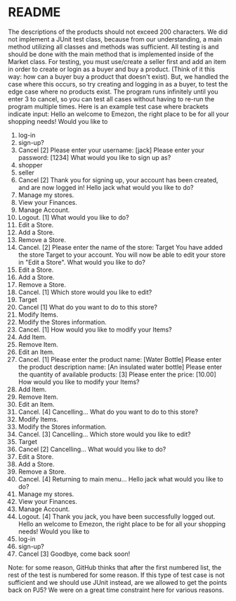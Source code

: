 # README
The descriptions of the products should not exceed 200 characters.
We did not implement a JUnit test class, because from our understanding, a main method utilizing all classes and methods was sufficient. All testing is and should be done with the main method that is implemented inside of the Market class. 
For testing, you must use/create a seller first and add an item in order to create or login as a buyer and buy a product. 
(Think of it this way: how can a buyer buy a product that doesn't exist).
But, we handled the case where this occurs, so try creating and logging in as a buyer, to test the edge case where no products exist. 
The program runs infinitely until you enter 3 to cancel, so you can test all cases without having to re-run the program multiple times. 
Here is an example test case where brackets indicate input:
Hello an welcome to Emezon, the right place to be for all your shopping needs!
Would you like to 
1. log-in
2. sign-up?
3. Cancel
[2]
Please enter your username:
[jack]
Please enter your password:
[1234]
What would you like to sign up as?
1. shopper
2. seller
3. Cancel
[2]
Thank you for signing up, your account has been created, and are now logged in!
Hello jack what would you like to do?
1. Manage my stores.
2. View your Finances.
3. Manage Account.
4. Logout.
[1]
What would you like to do?
1. Edit a Store.
2. Add a Store.
3. Remove a Store.
4. Cancel.
[2]
Please enter the name of the store:
Target
You have added the store Target to your account.
You will now be able to edit your store in "Edit a Store".
What would you like to do?
1. Edit a Store.
2. Add a Store.
3. Remove a Store.
4. Cancel.
[1]
Which store would you like to edit?
1. Target
2. Cancel
[1]
What do you want to do to this store?
1. Modify Items.
2. Modify the Stores information.
3. Cancel.
[1]
How would you like to modify your Items?
1. Add Item.
2. Remove Item.
3. Edit an Item.
4. Cancel.
[1]
Please enter the product name:
[Water Bottle]
Please enter the product description name:
[An insulated water bottle]
Please enter the quantity of available products:
[3]
Please enter the price:
[10.00]
How would you like to modify your Items?
1. Add Item.
2. Remove Item.
3. Edit an Item.
4. Cancel.
[4]
Cancelling...
What do you want to do to this store?
1. Modify Items.
2. Modify the Stores information.
3. Cancel.
[3]
Cancelling...
Which store would you like to edit?
1. Target
2. Cancel
[2]
Cancelling...
What would you like to do?
1. Edit a Store.
2. Add a Store.
3. Remove a Store.
4. Cancel.
[4]
Returning to main menu...
Hello jack what would you like to do?
1. Manage my stores.
2. View your Finances.
3. Manage Account.
4. Logout.
[4]
Thank you jack, you have been successfully logged out.
Hello an welcome to Emezon, the right place to be for all your shopping needs!
Would you like to 
1. log-in
2. sign-up?
3. Cancel
[3]
Goodbye, come back soon!

Note: for some reason, GitHub thinks that after the first numbered list, the rest of the test is numbered for some reason.
If this type of test case is not sufficient and we should use JUnit instead, are we allowed to get the points back on PJ5? We were on a great time constraint here for various reasons.
